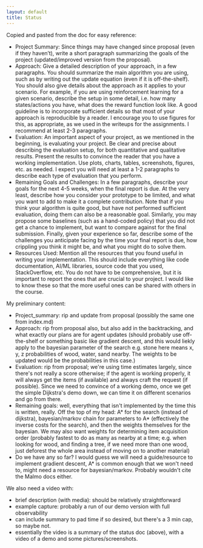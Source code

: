 ```yaml
---
layout: default
title: Status
---
```


Copied and pasted from the doc for easy reference:

- Project Summary: Since things may have changed since proposal (even if they haven’t), write a short paragraph summarizing the goals of the project (updated/improved version from the proposal).
- Approach: Give a detailed description of your approach, in a few paragraphs. You should summarize the main algorithm you are using, such as by writing out the update equation (even if it is off-the-shelf). You should also give details about the approach as it applies to your scenario. For example, if you are using reinforcement learning for a given scenario, describe the setup in some detail, i.e. how many states/actions you have, what does the reward function look like. A good guideline is to incorporate sufficient details so that most of your approach is reproducible by a reader. I encourage you to use figures for this, as appropriate, as we used in the writeups for the assignments. I recommend at least 2-3 paragraphs.
- Evaluation: An important aspect of your project, as we mentioned in the beginning, is evaluating your project. Be clear and precise about describing the evaluation setup, for both quantitative and qualitative results. Present the results to convince the reader that you have a working implementation. Use plots, charts, tables, screenshots, figures, etc. as needed. I expect you will need at least a 1-2 paragraphs to describe each type of evaluation that you perform.
- Remaining Goals and Challenges: In a few paragraphs, describe your goals for the next 4-5 weeks, when the final report is due. At the very least, describe how you consider your prototype to be limited, and what you want to add to make it a complete contribution. Note that if you think your algorithm is quite good, but have not performed sufficient evaluation, doing them can also be a reasonable goal. Similarly, you may propose some baselines (such as a hand-coded policy) that you did not get a chance to implement, but want to compare against for the final submission. Finally, given your experience so far, describe some of the challenges you anticipate facing by the time your final report is due, how crippling you think it might be, and what you might do to solve them.
- Resources Used: Mention all the resources that you found useful in writing your implementation. This should include everything like code documentation, AI/ML libraries, source code that you used,  StackOverflow, etc. You do not have to be comprehensive, but it is important to report the ones that are crucial to your project. I would like to know these so that the more useful ones can be shared with others in the course.


My preliminary content:
- Project_summary: rip and update from proposal (possibly the same one from index.md)
- Approach: rip from proposal also, but also add in the backtracking, and what exactly our plans are for agent updates (should probably use off-the-shelf or something basic like gradient descent, and this would liekly apply to the bayesian parameter of the search e.g. stone here means x, y, z probabilities of wood, water, sand nearby. The weights to be updated would be the probabilities in this case.)
- Evaluation: rip from proposal; we're using time estimates largely, since there's not really a score otherwise; if the agent is working properly, it will always get the items (if available) and always craft the request (if possible). Since we need to convince of a working demo, once we get the simple Dijkstra's demo down, we can time it on different scenarios and go from there.
- Remaining goals: well, everything that isn't implemented by the time this is written, really. Off the top of my head: A* for the search (instead of dijkstra), bayesian/markov chain for parameters to A* (effectively the inverse costs for the search), and then the weights themselves for the bayesian. We may also want weights for determining item acquisition order (probably fastest to do as many as nearby at a time; e.g. when looking for wood, and finding a tree, if we need more than one wood, just deforest the whole area instead of moving on to another material)
- Do we have any so far? I would guess we will need a guide/resource to implement gradient descent, A* is common enough that we won't need to, might need a resource for bayesian/markov. Probably wouldn't cite the Malmo docs either.

We also need a video with:
- brief description (with media): should be relatively straightforward
- example capture: probably a run of our demo version with full observability
- can include summary to pad time if so desired, but there's a 3 min cap, so maybe not.
- essentially the video is a summary of the status doc (above), with a video of a demo and some pictures/screenshots.
